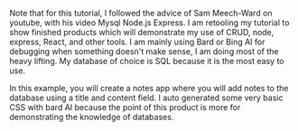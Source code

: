 Note that for this tutorial, I followed the advice of Sam Meech-Ward on youtube, with his video Mysql Node.js Express. I am retooling my tutorial to show finished products which will demonstrate my use of CRUD, node, express, React, and other tools. I am mainly using Bard or Bing AI for debugging when something doesn't make sense, I am doing most of the heavy lifting. My database of choice is SQL because it is the most easy to use. 

In this example, you will create a notes app where you will add notes to the database using a title and content field. I auto generated some very basic CSS with bard AI because the point of this product is more for demonstrating the knowledge of databases. 